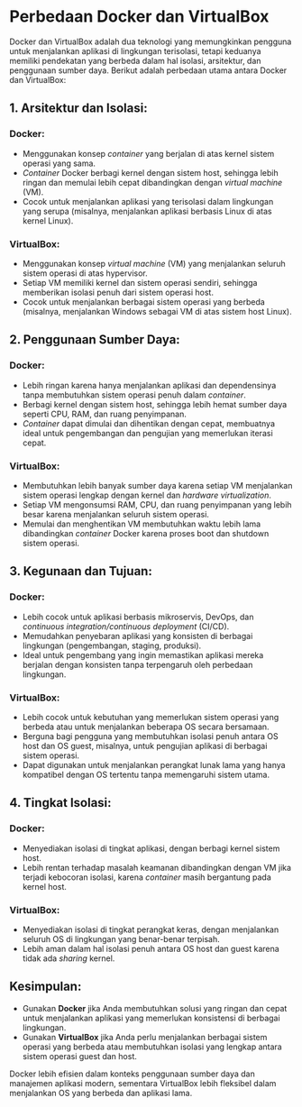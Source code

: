 # Perbedaan Docker dan VirtualBox

Docker dan VirtualBox adalah dua teknologi yang memungkinkan pengguna untuk menjalankan aplikasi di lingkungan terisolasi, tetapi keduanya memiliki pendekatan yang berbeda dalam hal isolasi, arsitektur, dan penggunaan sumber daya. Berikut adalah perbedaan utama antara Docker dan VirtualBox:

## 1. **Arsitektur dan Isolasi:**
### Docker:
- Menggunakan konsep *container* yang berjalan di atas kernel sistem operasi yang sama.
- *Container* Docker berbagi kernel dengan sistem host, sehingga lebih ringan dan memulai lebih cepat dibandingkan dengan *virtual machine* (VM).
- Cocok untuk menjalankan aplikasi yang terisolasi dalam lingkungan yang serupa (misalnya, menjalankan aplikasi berbasis Linux di atas kernel Linux).

### VirtualBox:
- Menggunakan konsep *virtual machine* (VM) yang menjalankan seluruh sistem operasi di atas hypervisor.
- Setiap VM memiliki kernel dan sistem operasi sendiri, sehingga memberikan isolasi penuh dari sistem operasi host.
- Cocok untuk menjalankan berbagai sistem operasi yang berbeda (misalnya, menjalankan Windows sebagai VM di atas sistem host Linux).

## 2. **Penggunaan Sumber Daya:**
### Docker:
- Lebih ringan karena hanya menjalankan aplikasi dan dependensinya tanpa membutuhkan sistem operasi penuh dalam *container*.
- Berbagi kernel dengan sistem host, sehingga lebih hemat sumber daya seperti CPU, RAM, dan ruang penyimpanan.
- *Container* dapat dimulai dan dihentikan dengan cepat, membuatnya ideal untuk pengembangan dan pengujian yang memerlukan iterasi cepat.

### VirtualBox:
- Membutuhkan lebih banyak sumber daya karena setiap VM menjalankan sistem operasi lengkap dengan kernel dan *hardware virtualization*.
- Setiap VM mengonsumsi RAM, CPU, dan ruang penyimpanan yang lebih besar karena menjalankan seluruh sistem operasi.
- Memulai dan menghentikan VM membutuhkan waktu lebih lama dibandingkan *container* Docker karena proses boot dan shutdown sistem operasi.

## 3. **Kegunaan dan Tujuan:**
### Docker:
- Lebih cocok untuk aplikasi berbasis mikroservis, DevOps, dan *continuous integration/continuous deployment* (CI/CD).
- Memudahkan penyebaran aplikasi yang konsisten di berbagai lingkungan (pengembangan, staging, produksi).
- Ideal untuk pengembang yang ingin memastikan aplikasi mereka berjalan dengan konsisten tanpa terpengaruh oleh perbedaan lingkungan.

### VirtualBox:
- Lebih cocok untuk kebutuhan yang memerlukan sistem operasi yang berbeda atau untuk menjalankan beberapa OS secara bersamaan.
- Berguna bagi pengguna yang membutuhkan isolasi penuh antara OS host dan OS guest, misalnya, untuk pengujian aplikasi di berbagai sistem operasi.
- Dapat digunakan untuk menjalankan perangkat lunak lama yang hanya kompatibel dengan OS tertentu tanpa memengaruhi sistem utama.

## 4. **Tingkat Isolasi:**
### Docker:
- Menyediakan isolasi di tingkat aplikasi, dengan berbagi kernel sistem host.
- Lebih rentan terhadap masalah keamanan dibandingkan dengan VM jika terjadi kebocoran isolasi, karena *container* masih bergantung pada kernel host.

### VirtualBox:
- Menyediakan isolasi di tingkat perangkat keras, dengan menjalankan seluruh OS di lingkungan yang benar-benar terpisah.
- Lebih aman dalam hal isolasi penuh antara OS host dan guest karena tidak ada *sharing* kernel.

## Kesimpulan:
- Gunakan **Docker** jika Anda membutuhkan solusi yang ringan dan cepat untuk menjalankan aplikasi yang memerlukan konsistensi di berbagai lingkungan.
- Gunakan **VirtualBox** jika Anda perlu menjalankan berbagai sistem operasi yang berbeda atau membutuhkan isolasi yang lengkap antara sistem operasi guest dan host.

Docker lebih efisien dalam konteks penggunaan sumber daya dan manajemen aplikasi modern, sementara VirtualBox lebih fleksibel dalam menjalankan OS yang berbeda dan aplikasi lama.
